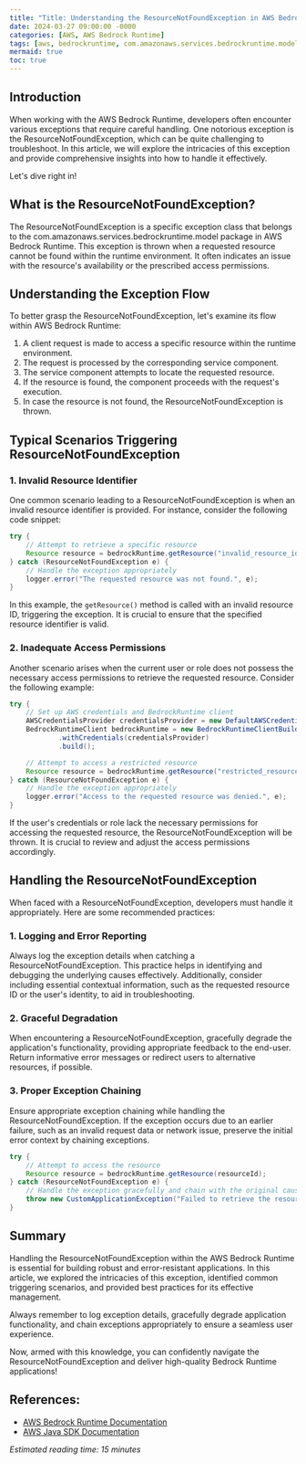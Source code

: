 ```yaml
---
title: "Title: Understanding the ResourceNotFoundException in AWS Bedrock Runtime: A Deep Dive into Error Handling"
date: 2024-03-27 09:00:00 -0000
categories: [AWS, AWS Bedrock Runtime]
tags: [aws, bedrockruntime, com.amazonaws.services.bedrockruntime.model]
mermaid: true
toc: true
---
```



## Introduction

When working with the AWS Bedrock Runtime, developers often encounter various exceptions that require careful handling. One notorious exception is the ResourceNotFoundException, which can be quite challenging to troubleshoot. In this article, we will explore the intricacies of this exception and provide comprehensive insights into how to handle it effectively.

Let's dive right in!

## What is the ResourceNotFoundException?

The ResourceNotFoundException is a specific exception class that belongs to the com.amazonaws.services.bedrockruntime.model package in AWS Bedrock Runtime. This exception is thrown when a requested resource cannot be found within the runtime environment. It often indicates an issue with the resource's availability or the prescribed access permissions.

## Understanding the Exception Flow

To better grasp the ResourceNotFoundException, let's examine its flow within AWS Bedrock Runtime:

1. A client request is made to access a specific resource within the runtime environment.
2. The request is processed by the corresponding service component.
3. The service component attempts to locate the requested resource.
4. If the resource is found, the component proceeds with the request's execution.
5. In case the resource is not found, the ResourceNotFoundException is thrown.

## Typical Scenarios Triggering ResourceNotFoundException

### 1. Invalid Resource Identifier

One common scenario leading to a ResourceNotFoundException is when an invalid resource identifier is provided. For instance, consider the following code snippet:

```java
try {
    // Attempt to retrieve a specific resource
    Resource resource = bedrockRuntime.getResource("invalid_resource_id");
} catch (ResourceNotFoundException e) {
    // Handle the exception appropriately
    logger.error("The requested resource was not found.", e);
}
```

In this example, the `getResource()` method is called with an invalid resource ID, triggering the exception. It is crucial to ensure that the specified resource identifier is valid.

### 2. Inadequate Access Permissions

Another scenario arises when the current user or role does not possess the necessary access permissions to retrieve the requested resource. Consider the following example:

```java
try {
    // Set up AWS credentials and BedrockRuntime client
    AWSCredentialsProvider credentialsProvider = new DefaultAWSCredentialsProviderChain();
    BedrockRuntimeClient bedrockRuntime = new BedrockRuntimeClientBuilder()
            .withCredentials(credentialsProvider)
            .build();

    // Attempt to access a restricted resource
    Resource resource = bedrockRuntime.getResource("restricted_resource_id");
} catch (ResourceNotFoundException e) {
    // Handle the exception appropriately
    logger.error("Access to the requested resource was denied.", e);
}
```

If the user's credentials or role lack the necessary permissions for accessing the requested resource, the ResourceNotFoundException will be thrown. It is crucial to review and adjust the access permissions accordingly.

## Handling the ResourceNotFoundException

When faced with a ResourceNotFoundException, developers must handle it appropriately. Here are some recommended practices:

### 1. Logging and Error Reporting

Always log the exception details when catching a ResourceNotFoundException. This practice helps in identifying and debugging the underlying causes effectively. Additionally, consider including essential contextual information, such as the requested resource ID or the user's identity, to aid in troubleshooting.

### 2. Graceful Degradation

When encountering a ResourceNotFoundException, gracefully degrade the application's functionality, providing appropriate feedback to the end-user. Return informative error messages or redirect users to alternative resources, if possible.

### 3. Proper Exception Chaining

Ensure appropriate exception chaining while handling the ResourceNotFoundException. If the exception occurs due to an earlier failure, such as an invalid request data or network issue, preserve the initial error context by chaining exceptions.

```java
try {
    // Attempt to access the resource
    Resource resource = bedrockRuntime.getResource(resourceId);
} catch (ResourceNotFoundException e) {
    // Handle the exception gracefully and chain with the original cause
    throw new CustomApplicationException("Failed to retrieve the resource", e);
}
```

## Summary

Handling the ResourceNotFoundException within the AWS Bedrock Runtime is essential for building robust and error-resistant applications. In this article, we explored the intricacies of this exception, identified common triggering scenarios, and provided best practices for its effective management.

Always remember to log exception details, gracefully degrade application functionality, and chain exceptions appropriately to ensure a seamless user experience.

Now, armed with this knowledge, you can confidently navigate the ResourceNotFoundException and deliver high-quality Bedrock Runtime applications!

## References:
- [AWS Bedrock Runtime Documentation](https://docs.aws.amazon.com/bedrock/latest/)
- [AWS Java SDK Documentation](https://docs.aws.amazon.com/sdk-for-java/latest/developer-guide/home.html)

*Estimated reading time: 15 minutes*